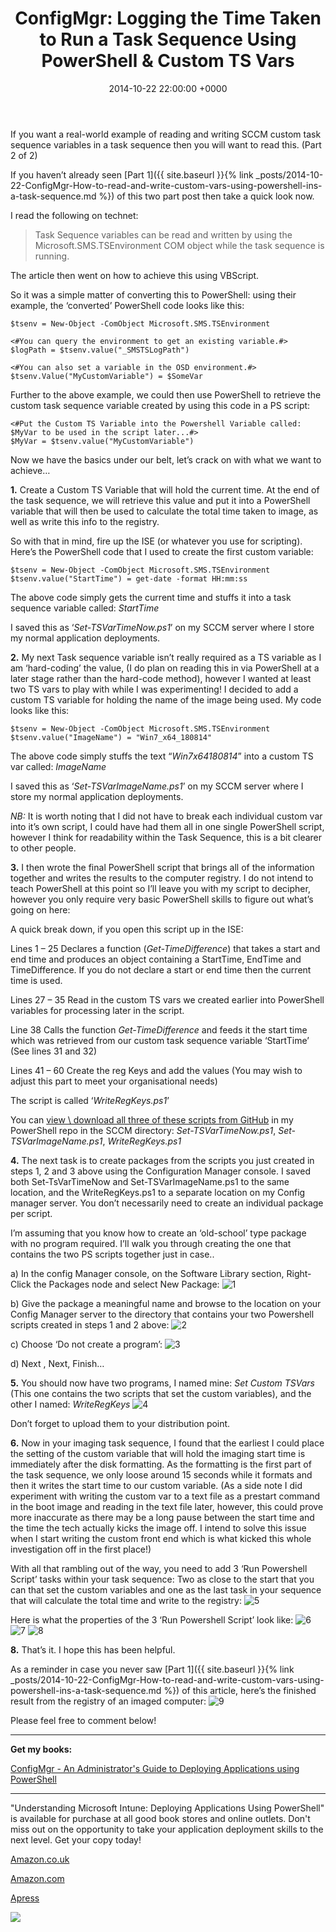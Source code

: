 ﻿---
layout: post
title:  "ConfigMgr: Logging the Time Taken to Run a Task Sequence Using PowerShell & Custom TS Vars"
date:   2014-10-22 22:00:00 +0000
categories: ConfigMgr
tags: [configmgr, tasksequence, powershell, posh]
---

If you want a real-world example of reading and writing SCCM custom task sequence variables in a task sequence then you will want to read this. (Part 2 of 2)

If you haven’t already seen [Part 1]({{ site.baseurl }}{% link _posts/2014-10-22-ConfigMgr-How-to-read-and-write-custom-vars-using-powershell-ins-a-task-sequence.md %}) of this two part post then take a quick look now.

I read the following on technet: 
> Task Sequence variables can be read and written by using the Microsoft.SMS.TSEnvironment COM object while the task sequence is running. 
> 
The article then went on how to achieve this using VBScript.

So it was a simple matter of converting this to PowerShell: using their example, the ‘converted’ PowerShell code looks like this:


```
$tsenv = New-Object -ComObject Microsoft.SMS.TSEnvironment

<#You can query the environment to get an existing variable.#>
$logPath = $tsenv.value("_SMSTSLogPath")

<#You can also set a variable in the OSD environment.#>
$tsenv.Value("MyCustomVariable") = $SomeVar
```


Further to the above example, we could then use PowerShell to retrieve the custom task sequence variable created by using this code in a PS script:

```
<#Put the Custom TS Variable into the Powershell Variable called: $MyVar to be used in the script later...#>
$MyVar = $tsenv.value("MyCustomVariable")
```

Now we have the basics under our belt, let’s crack on with what we want to achieve…

**1.**
Create a Custom TS Variable that will hold the current time.  At the end of the task sequence, we will retrieve this value and put it into a PowerShell variable that will then be used to calculate the total time taken to image, as well as write this info to the registry.

So with that in mind, fire up the ISE (or whatever you use for scripting).  Here’s the PowerShell code that I used to create the first custom variable:

```
$tsenv = New-Object -ComObject Microsoft.SMS.TSEnvironment
$tsenv.value("StartTime") = get-date -format HH:mm:ss
```

The above code simply gets the current time and stuffs it into a task sequence variable called: *StartTime*

I saved this as ‘*Set-TSVarTimeNow.ps1*’ on my SCCM server where I store my normal application deployments.

**2.**
My next Task sequence variable isn’t really required as a TS variable as I am ‘hard-coding’ the value, (I do plan on reading this in via PowerShell at a later stage rather than the hard-code method), however I wanted at least two TS vars to play with while I was experimenting!  I decided to add a custom TS variable for holding the name of the image being used.  My code looks like this:

```
$tsenv = New-Object -ComObject Microsoft.SMS.TSEnvironment
$tsenv.value("ImageName") = "Win7_x64_180814"
```

The above code simply stuffs the text “*Win7x64180814*” into a custom TS var called: *ImageName*

I saved this as ‘*Set-TSVarImageName.ps1*’ on my SCCM server where I store my normal application deployments.

*NB:* It is worth noting that I did not have to break each individual custom var into it’s own script, I could have had them all in one single PowerShell script, however I think for readability within the Task Sequence, this is a bit clearer to other people.

**3.**
I then wrote the final PowerShell script that brings all of the information together and writes the results to the computer registry.  I do not intend to teach PowerShell at this point so I’ll leave you with my script to decipher, however you only require very basic PowerShell skills to figure out what’s going on here:

A quick break down, if you open this script up in the ISE:

Lines 1 – 25 Declares a function (*Get-TimeDifference*) that takes a start and end time and produces an object containing a StartTime, EndTime and TimeDifference.  If you do not declare a start or end time then the current time is used.

Lines 27 – 35 Read in the custom TS vars we created earlier into PowerShell variables for processing later in the script.

Line 38 Calls the function *Get-TimeDifference* and feeds it the start time which was retrieved from our custom task sequence variable ‘StartTime’ (See lines 31 and 32)

Lines 41 – 60 Create the reg Keys and add the values (You may wish to adjust this part to meet your organisational needs)

The script is called ‘*WriteRegKeys.ps1*’

You can [view \ download all three of these scripts from GitHub](https://github.com/ozthe2/Powershell/tree/master/SCCM) in my PowerShell repo in the SCCM directory: *Set-TSVarTimeNow.ps1*, *Set-TSVarImageName.ps1*, *WriteRegKeys.ps1*

**4.**
The next task is to create packages from the scripts you just created in steps 1, 2 and 3 above using the Configuration Manager console.  I saved both Set-TsVarTimeNow and Set-TSVarImageName.ps1 to the same location, and the WriteRegKeys.ps1 to a separate location on my Config manager server.  You don’t necessarily need to create an individual package per script.

I’m assuming that you know how to create an ‘old-school’ type package with no program required.  I’ll walk you through creating the one that contains the two PS scripts together just in case..

a) In the config Manager console, on the Software Library section, Right-Click the Packages node and select New Package:
![1](/assets/images/TSLogging/1.JPG)

b) Give the package a meaningful name and browse to the location on your Config Manager server to the directory that contains your two Powershell scripts created in steps 1 and 2 above:
![2](/assets/images/TSLogging/2.JPG)

c) Choose ‘Do not create a program’:
![3](/assets/images/TSLogging/3.JPG)

d) Next , Next,  Finish…

**5.**
You should now have two programs, I named mine: *Set Custom TSVars* (This one contains the two scripts that set the custom variables), and the other I named: *WriteRegKeys*
![4](/assets/images/TSLogging/4.JPG)

Don’t forget to upload them to your distribution point.

**6.**
Now in your imaging task sequence, I found that the earliest I could place the setting of the custom variable that will hold the imaging start time is immediately after the disk formatting.  As the formatting is the first part of the task sequence, we only loose around 15 seconds while it formats and then it writes the start time to our custom variable. (As a side note I did experiment with writing the custom var to a text file as a prestart command in the boot image and reading in the text file later, however, this could prove more inaccurate as there may be a long pause between the start time and the time the tech actually kicks the image off.  I intend to solve this issue when I start writing the custom front end which is what kicked this whole investigation off in the first place!)

With all that rambling out of the way, you need to add 3 ‘Run Powershell Script’ tasks within your task sequence:
Two as close to the start that you can that set the custom variables and one as the last task in your sequence that will calculate the total time and write to the registry:
![5](/assets/images/TSLogging/5.JPG)

Here is what the properties of the 3 ‘Run Powershell Script’ look like:
![6](/assets/images/TSLogging/6.JPG)
![7](/assets/images/TSLogging/7.JPG)
![8](/assets/images/TSLogging/8.JPG)

**8.**
That’s it.  I hope this has been helpful.

As a reminder in case you never saw [Part 1]({{ site.baseurl }}{% link _posts/2014-10-22-ConfigMgr-How-to-read-and-write-custom-vars-using-powershell-ins-a-task-sequence.md %}) of this article, here’s the finished result from the registry of an imaged computer:
![9](/assets/images/TSLogging/9.JPG)

Please feel free to comment below!

---

**Get my books:**

[ConfigMgr - An Administrator's Guide to Deploying Applications using PowerShell](https://leanpub.com/configmgr-DeployUsingPS)

---

"Understanding Microsoft Intune: Deploying Applications Using PowerShell" is available for purchase at all good book stores and online outlets. Don't miss out on the opportunity to take your application deployment skills to the next level. Get your copy today!

[Amazon.co.uk](https://www.amazon.co.uk/Understanding-Microsoft-Intune-Applications-PowerShell/dp/1484288491/ref=asc_df_1484288491/?tag=googshopuk-21&linkCode=df0&hvadid=606535180727&hvpos=&hvnetw=g&hvrand=12156935864725452536&hvpone=&hvptwo=&hvqmt=&hvdev=c&hvdvcmdl=&hvlocint=&hvlocphy=9045778&hvtargid=pla-1897625803371&psc=1&th=1&psc=1)

[Amazon.com](https://www.amazon.com/Understanding-Microsoft-Intune-Applications-PowerShell/dp/1484288491/ref=sr_1_1?crid=2K98Q1E7TIKLJ&keywords=understanding+intune&qid=1682103272&sprefix=understanding+intune%2Caps%2C157&sr=8-1)

[Apress](https://link.springer.com/book/10.1007/978-1-4842-8850-4?source=shoppingads&locale=en-gb&gclid=CjwKCAjw6IiiBhAOEiwALNqncSKm2i93L3ZU_g23RICE6TxylXFk6HPq6YS6HLgsqr_vtCFbzQJMORoCFXUQAvD_BwE)


![](/assets/images/Apress_Intune.png)